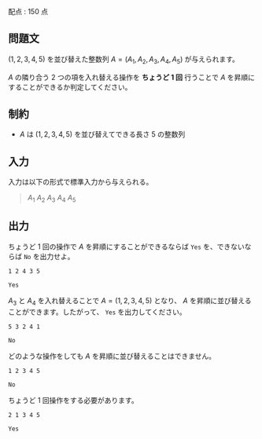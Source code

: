 配点 : $150$ 点

## 問題文

$(1,2,3,4,5)$ を並び替えた整数列 $A=(A_1,A_2,A_3,A_4,A_5)$ が与えられます。

$A$ の隣り合う $2$ つの項を入れ替える操作を **ちょうど $1$ 回** 行うことで $A$ を昇順にすることができるか判定してください。

## 制約

- $A$ は $(1,2,3,4,5)$ を並び替えてできる長さ $5$ の整数列

## 入力

入力は以下の形式で標準入力から与えられる。

> $A_1$ $A_2$ $A_3$ $A_4$ $A_5$

## 出力

ちょうど $1$ 回の操作で $A$ を昇順にすることができるならば `Yes` を、できないならば `No` を出力せよ。

```input1
1 2 4 3 5
```

```output1
Yes
```

$A_3$ と $A_4$ を入れ替えることで $A=(1,2,3,4,5)$ となり、 $A$ を昇順に並び替えることができます。したがって、 `Yes` を出力してください。

```input2
5 3 2 4 1
```

```output2
No
```

どのような操作をしても $A$ を昇順に並び替えることはできません。

```input3
1 2 3 4 5
```

```output3
No
```

ちょうど $1$ 回操作をする必要があります。

```input4
2 1 3 4 5
```

```output4
Yes
```
